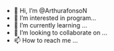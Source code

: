 - 👋 Hi, I’m @ArthurafonsoN
- 👀 I’m interested in program...
- 🌱 I’m currently learning ...
- 💞️ I’m looking to collaborate on ...
- 📫 How to reach me ...

<!---
ArthurafonsoN/ArthurafonsoN is a ✨ special ✨ repository because its `README.md` (this file) appears on your GitHub profile.
You can click the Preview link to take a look at your changes.
--->

